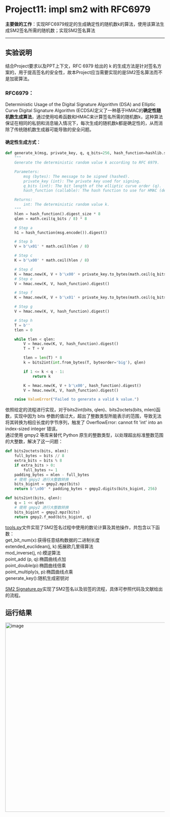 # Project11: impl sm2 with RFC6979  
**主要做的工作**：实现RFC6979规定的生成确定性的随机数k的算法，使用该算法生成SM2签名所需的随机数；实现SM2签名算法  
***
## 实验说明
结合Project要求以及PPT上下文，RFC 6979 给出的 k 的生成方法是针对签名方案的，用于提高签名的安全性，故本Project应当需要实现的是SM2签名算法而不是加密算法。  
  
### RFC6979：
Deterministic Usage of the Digital Signature Algorithm (DSA) and Elliptic Curve Digital Signature Algorithm (ECDSA)定义了一种基于HMAC的**确定性随机数生成算法**，通过使用哈希函数和HMAC来计算签名所需的随机数k，这种算法保证在相同的私钥和消息输入情况下，每次生成的随机数k都是确定性的，从而消除了传统随机数生成器可能导致的安全问题。  
#### 确定性生成方式：  
```python
def generate_k(msg, private_key, q, q_bits=256, hash_function=hashlib.sha256):
    """
    Generate the deterministic random value k according to RFC 6979.

    Parameters:
        msg (bytes): The message to be signed (hashed).
        private_key (int): The private key used for signing.
        q_bits (int): The bit length of the elliptic curve order (q).
        hash_function (callable): The hash function to use for HMAC (default: SHA-256).

    Returns:
        int: The deterministic random value k.
    """
    hlen = hash_function().digest_size * 8
    qlen = math.ceil(q_bits / 8) * 8

    # Step a
    h1 = hash_function(msg.encode()).digest()

    # Step b
    V = b'\x01' * math.ceil(hlen / 8)

    # Step c
    K = b'\x00' * math.ceil(hlen / 8)

    # Step d
    K = hmac.new(K, V + b'\x00' + private_key.to_bytes(math.ceil(q_bits / 8), byteorder='big') + h1, hash_function).digest()
    # Step e
    V = hmac.new(K, V, hash_function).digest()

    # Step f
    K = hmac.new(K, V + b'\x01' + private_key.to_bytes(math.ceil(q_bits / 8), byteorder='big') + h1, hash_function).digest()

    # Step g
    V = hmac.new(K, V, hash_function).digest()

    # Step h
    T = b''
    tlen = 0

    while tlen < qlen:
        V = hmac.new(K, V, hash_function).digest()
        T = T + V

        tlen = len(T) * 8
        k = bits2int(int.from_bytes(T, byteorder='big'), qlen)

        if 1 <= k < q - 1:
            return k

        K = hmac.new(K, V + b'\x00', hash_function).digest()
        V = hmac.new(K, V, hash_function).digest()

    raise ValueError("Failed to generate a valid k value.")
```
  
依照给定的流程进行实现，对于bits2int(bits, qlen)、bits2octets(bits, mlen)函数，实现中因为 bits 参数的值过大，超出了整数类型所能表示的范围，导致无法将其转换为相应长度的字节序列，触发了 OverflowError: cannot fit 'int' into an index-sized integer 错误。  
通过使用 gmpy2 等库来替代 Python 原生的整数类型，以处理超出标准整数范围的大整数，解决了这一问题：  
```python
def bits2octets(bits, mlen):
    full_bytes = bits // 8
    extra_bits = bits % 8
    if extra_bits > 0:
        full_bytes += 1
    padding_bytes = mlen - full_bytes
    # 使用 gmpy2 进行大整数转换
    bits_bigint = gmpy2.mpz(bits)
    return b'\x00' * padding_bytes + gmpy2.digits(bits_bigint, 256)

def bits2int(bits, qlen):
    q = 1 << qlen
    # 使用 gmpy2 进行大整数转换
    bits_bigint = gmpy2.mpz(bits)
    return gmpy2.f_mod(bits_bigint, q)
 ```
[tools.py](https://github.com/Dianyudengdeng/homework-group-113/blob/main/Project11/tools.py)文件实现了SM2签名过程中使用的数论计算及其他操作，共包含以下函数：  
get_bit_num(x):获得任意结构数据的二进制长度  
extended_euclidean(j, k):拓展欧几里得算法  
mod_inverse(j, n):模逆算法  
point_add (p, q):椭圆曲线点加  
point_double(p):椭圆曲线倍乘  
point_multiply(s, p):椭圆曲线点乘  
generate_key():随机生成密钥对  

[SM2 Signature.py](https://github.com/Dianyudengdeng/homework-group-113/blob/main/Project11/SM2%20Signature.py)实现了SM2签名以及验签的流程，具体可参照代码及文献给出的流程。  


## 运行结果
<img width="597" alt="image" src="https://github.com/Dianyudengdeng/homework-group-113/assets/93588357/b0c54d92-028f-45cc-94ff-f951d734b37a">
